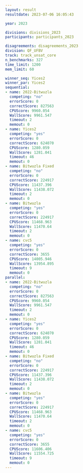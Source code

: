 ```yaml
---
layout: result
resultdate: 2023-07-06 16:05:43

year: 2023

divisions: divisions_2023
participants: participants_2023

disagreements: disagreements_2023
division: QF_UFBV
track: track_unsat_core
n_benchmarks: 327
time_limit: 1200
mem_limit: 60

winner_seq: Yices2
winner_par: Yices2
sequential:
- name: 2022-Bitwuzla
  competing: "no"
  errorScore: 0
  correctScore: 827563
  CPUScore: 9960.054
  WallScore: 9961.547
  timeout: 2
  memout: 0
- name: Yices2
  competing: "yes"
  errorScore: 0
  correctScore: 624070
  CPUScore: 1280.059
  WallScore: 1281.041
  timeout: 46
  memout: 0
- name: Bitwuzla Fixed
  competing: "no"
  errorScore: 0
  correctScore: 224917
  CPUScore: 11437.396
  WallScore: 11438.072
  timeout: 2
  memout: 0
- name: Bitwuzla
  competing: "yes"
  errorScore: 0
  correctScore: 224917
  CPUScore: 11468.963
  WallScore: 11470.64
  timeout: 2
  memout: 0
- name: cvc5
  competing: "yes"
  errorScore: 0
  correctScore: 3655
  CPUScore: 14005.946
  WallScore: 13954.895
  timeout: 9
  memout: 0
parallel:
- name: 2022-Bitwuzla
  competing: "no"
  errorScore: 0
  correctScore: 827563
  CPUScore: 9960.054
  WallScore: 9961.547
  timeout: 2
  memout: 0
- name: Yices2
  competing: "yes"
  errorScore: 0
  correctScore: 624070
  CPUScore: 1280.059
  WallScore: 1281.041
  timeout: 46
  memout: 0
- name: Bitwuzla Fixed
  competing: "no"
  errorScore: 0
  correctScore: 224917
  CPUScore: 11437.396
  WallScore: 11438.072
  timeout: 2
  memout: 0
- name: Bitwuzla
  competing: "yes"
  errorScore: 0
  correctScore: 224917
  CPUScore: 11468.963
  WallScore: 11470.64
  timeout: 2
  memout: 0
- name: cvc5
  competing: "yes"
  errorScore: 0
  correctScore: 3655
  CPUScore: 11606.406
  WallScore: 11554.725
  timeout: 9
  memout: 0
---
```

